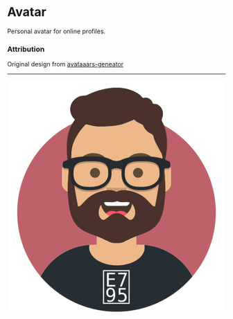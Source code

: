 # Avatar

Personal avatar for online profiles.

### Attribution

Original design from [avataaars-geneator](https://github.com/fangpenlin/avataaars-geneator)

---
<p align="center">
    <img src="avatar.svg"/>
</p>
